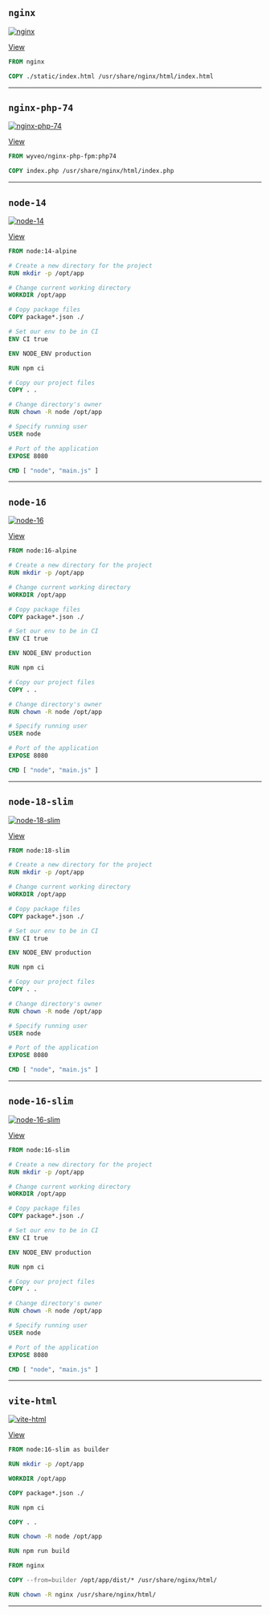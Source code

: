 ## `nginx`


[![nginx](https://github.com/seanghay/dockerfile/actions/workflows/nginx.yml/badge.svg)](https://github.com/seanghay/dockerfile/actions/workflows/nginx.yml)

[View](./vite-html/)
```dockerfile
FROM nginx

COPY ./static/index.html /usr/share/nginx/html/index.html

```


---

## `nginx-php-74`


[![nginx-php-74](https://github.com/seanghay/dockerfile/actions/workflows/nginx-php-74.yml/badge.svg)](https://github.com/seanghay/dockerfile/actions/workflows/nginx-php-74.yml)

[View](./vite-html/)
```dockerfile
FROM wyveo/nginx-php-fpm:php74

COPY index.php /usr/share/nginx/html/index.php

```


---

## `node-14`


[![node-14](https://github.com/seanghay/dockerfile/actions/workflows/node-14.yml/badge.svg)](https://github.com/seanghay/dockerfile/actions/workflows/node-14.yml)

[View](./vite-html/)
```dockerfile
FROM node:14-alpine

# Create a new directory for the project
RUN mkdir -p /opt/app

# Change current working directory
WORKDIR /opt/app

# Copy package files
COPY package*.json ./

# Set our env to be in CI
ENV CI true

ENV NODE_ENV production

RUN npm ci

# Copy our project files
COPY . .

# Change directory's owner
RUN chown -R node /opt/app

# Specify running user
USER node

# Port of the application
EXPOSE 8080

CMD [ "node", "main.js" ]

```


---

## `node-16`


[![node-16](https://github.com/seanghay/dockerfile/actions/workflows/node-16.yml/badge.svg)](https://github.com/seanghay/dockerfile/actions/workflows/node-16.yml)

[View](./vite-html/)
```dockerfile
FROM node:16-alpine

# Create a new directory for the project
RUN mkdir -p /opt/app

# Change current working directory
WORKDIR /opt/app

# Copy package files
COPY package*.json ./

# Set our env to be in CI
ENV CI true

ENV NODE_ENV production

RUN npm ci

# Copy our project files
COPY . .

# Change directory's owner
RUN chown -R node /opt/app

# Specify running user
USER node

# Port of the application
EXPOSE 8080

CMD [ "node", "main.js" ]

```


---

## `node-18-slim`


[![node-18-slim](https://github.com/seanghay/dockerfile/actions/workflows/node-18-slim.yml/badge.svg)](https://github.com/seanghay/dockerfile/actions/workflows/node-18-slim.yml)

[View](./vite-html/)
```dockerfile
FROM node:18-slim

# Create a new directory for the project
RUN mkdir -p /opt/app

# Change current working directory
WORKDIR /opt/app

# Copy package files
COPY package*.json ./

# Set our env to be in CI
ENV CI true

ENV NODE_ENV production

RUN npm ci

# Copy our project files
COPY . .

# Change directory's owner
RUN chown -R node /opt/app

# Specify running user
USER node

# Port of the application
EXPOSE 8080

CMD [ "node", "main.js" ]

```


---

## `node-16-slim`


[![node-16-slim](https://github.com/seanghay/dockerfile/actions/workflows/node-16-slim.yml/badge.svg)](https://github.com/seanghay/dockerfile/actions/workflows/node-16-slim.yml)

[View](./vite-html/)
```dockerfile
FROM node:16-slim

# Create a new directory for the project
RUN mkdir -p /opt/app

# Change current working directory
WORKDIR /opt/app

# Copy package files
COPY package*.json ./

# Set our env to be in CI
ENV CI true

ENV NODE_ENV production

RUN npm ci

# Copy our project files
COPY . .

# Change directory's owner
RUN chown -R node /opt/app

# Specify running user
USER node

# Port of the application
EXPOSE 8080

CMD [ "node", "main.js" ]

```


---

## `vite-html`


[![vite-html](https://github.com/seanghay/dockerfile/actions/workflows/vite-html.yml/badge.svg)](https://github.com/seanghay/dockerfile/actions/workflows/vite-html.yml)

[View](./vite-html/)
```dockerfile
FROM node:16-slim as builder

RUN mkdir -p /opt/app

WORKDIR /opt/app

COPY package*.json ./

RUN npm ci

COPY . .

RUN chown -R node /opt/app

RUN npm run build

FROM nginx

COPY --from=builder /opt/app/dist/* /usr/share/nginx/html/

RUN chown -R nginx /usr/share/nginx/html/


```


---

